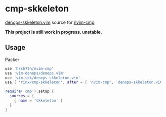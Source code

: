 # cmp-skkeleton

[denops-skkeleton.vim](https://github.com/vim-skk/denops-skkeleton.vim) source for [nvim-cmp](https://github.com/hrsh7th/nvim-cmp)

**This project is still work in progress. unstable.**

## Usage

Packer
```lua
use 'hrsh7th/nvim-cmp'
use 'vim-denops/denops.vim'
use 'vim-skk/denops-skkeleton.vim'
use { 'rinx/cmp-skkeleton', after = { 'nvim-cmp', 'denops-skkeleton.vim' } }
```

```lua
require('cmp').setup {
  sources = {
    { name = 'skkeleton' }
  }
}
```
